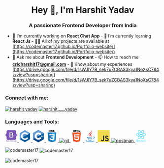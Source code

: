 <h1 align="center">Hey 👋, I'm Harshit Yadav</h1>
<h3 align="center">A passionate Frontend Developer from India</h3>

<p>
  <a
    href="https://giphy.com/gifs/scaler-official-sleep-code-coding-bAQH7WXKqtIBrPs7sR"
    ></a
  >
</p>

- 🔭 I’m currently working on **React Chat App** - 🌱 I’m currently learning
**React Js** - 👨‍💻 All of my projects are available at
[https://codemaster17.github.io/Portfolio-website/](https://codemaster17.github.io/Portfolio-website/)
- 💬 Ask me about **Frontend Development** - 📫 How to reach me
**cricharshit17@gmail.com** - 📄 Know about my experiences
[https://drive.google.com/file/d/1sWJlY7B_sek7uZCBAS3kya1NoXsC784z/view?usp=sharing](https://drive.google.com/file/d/1sWJlY7B_sek7uZCBAS3kya1NoXsC784z/view?usp=sharing)

<h3 align="left">Connect with me:</h3>
<p align="left">
  <a href="https://linkedin.com/in/harshit yadav" target="blank"
    ><img
      align="center"
      src="https://raw.githubusercontent.com/rahuldkjain/github-profile-readme-generator/master/src/images/icons/Social/linked-in-alt.svg"
      alt="harshit yadav"
      height="30"
      width="40"
  /></a>
  <a href="https://instagram.com/harshit._._.yadav" target="blank"
    ><img
      align="center"
      src="https://raw.githubusercontent.com/rahuldkjain/github-profile-readme-generator/master/src/images/icons/Social/instagram.svg"
      alt="harshit._._.yadav"
      height="30"
      width="40"
  /></a>
</p>

<h3 align="left">Languages and Tools:</h3>
<p align="left">
  <a href="https://getbootstrap.com" target="_blank" rel="noreferrer">
    <img
      src="https://raw.githubusercontent.com/devicons/devicon/master/icons/bootstrap/bootstrap-plain-wordmark.svg"
      alt="bootstrap"
      width="40"
      height="40"
    />
  </a>
  <a href="https://www.cprogramming.com/" target="_blank" rel="noreferrer">
    <img
      src="https://raw.githubusercontent.com/devicons/devicon/master/icons/c/c-original.svg"
      alt="c"
      width="40"
      height="40"
    />
  </a>
  <a href="https://www.w3schools.com/cpp/" target="_blank" rel="noreferrer">
    <img
      src="https://raw.githubusercontent.com/devicons/devicon/master/icons/cplusplus/cplusplus-original.svg"
      alt="cplusplus"
      width="40"
      height="40"
    />
  </a>
  <a href="https://www.w3schools.com/css/" target="_blank" rel="noreferrer">
    <img
      src="https://raw.githubusercontent.com/devicons/devicon/master/icons/css3/css3-original-wordmark.svg"
      alt="css3"
      width="40"
      height="40"
    />
  </a>
  <a href="https://git-scm.com/" target="_blank" rel="noreferrer">
    <img
      src="https://www.vectorlogo.zone/logos/git-scm/git-scm-icon.svg"
      alt="git"
      width="40"
      height="40"
    />
  </a>
  <a href="https://www.w3.org/html/" target="_blank" rel="noreferrer">
    <img
      src="https://raw.githubusercontent.com/devicons/devicon/master/icons/html5/html5-original-wordmark.svg"
      alt="html5"
      width="40"
      height="40"
    />
  </a>
  <a href="https://www.java.com" target="_blank" rel="noreferrer">
    <img
      src="https://raw.githubusercontent.com/devicons/devicon/master/icons/java/java-original.svg"
      alt="java"
      width="40"
      height="40"
    />
  </a>
  <a
    href="https://developer.mozilla.org/en-US/docs/Web/JavaScript"
    target="_blank"
    rel="noreferrer"
  >
    <img
      src="https://raw.githubusercontent.com/devicons/devicon/master/icons/javascript/javascript-original.svg"
      alt="javascript"
      width="40"
      height="40"
    />
  </a>
  <a href="https://postman.com" target="_blank" rel="noreferrer">
    <img
      src="https://www.vectorlogo.zone/logos/getpostman/getpostman-icon.svg"
      alt="postman"
      width="40"
      height="40"
    />
  </a>
  <a href="https://reactjs.org/" target="_blank" rel="noreferrer">
    <img
      src="https://raw.githubusercontent.com/devicons/devicon/master/icons/react/react-original-wordmark.svg"
      alt="react"
      width="40"
      height="40"
    />
  </a>
</p>

<p>
  <img
    align="left"
    src="https://github-readme-stats.vercel.app/api/top-langs?username=codemaster17&show_icons=true&locale=en&layout=compact"
    alt="codemaster17"
  />
</p>

<p>
  &nbsp;<img
    align="center"
    src="https://github-readme-stats.vercel.app/api?username=codemaster17&show_icons=true&locale=en"
    alt="codemaster17"
  />
</p>

<p>
  <img
    align="center"
    src="https://github-readme-streak-stats.herokuapp.com/?user=codemaster17&"
    alt="codemaster17"
  />
</p>
